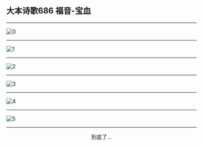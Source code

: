 
## 大本诗歌686 福音-宝血
        
<div id="aplayer0"></div>

---

<img alt="0" data-original="/data/d0681/0.png">

---

<img alt="1" data-original="/data/d0681/1.png">

---

<img alt="2" data-original="/data/d0681/2.png">

---

<img alt="3" data-original="/data/d0681/3.png">

---

<img alt="4" data-original="/data/d0681/4.png">

---

<img alt="5" data-original="/data/d0681/5.png">

---

<p style="text-align: center">到底了...</p>

<script src="/js/dist-view.js"></script>

<script>
MAIN.id = 'd0681';
        
const ap0 = new APlayer({
    container: document.getElementById('aplayer0'),
    volume: 1,
    loop: 'none',
    preload: 'none',
    audio: [{
        name: '大本诗歌686.mp3',
        artist: '大本诗歌',
        url: 'https://res.wx.qq.com/voice/getvoice?mediaid=MzI0NTk3MDM5M18yMjQ3NDk2MjY0',
        cover: '/favicon'
    }]
});
</script>
